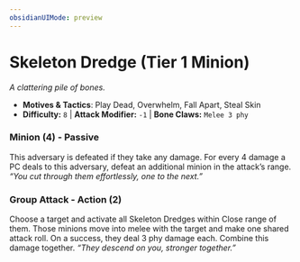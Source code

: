 ```yaml
---
obsidianUIMode: preview
---
```

# Skeleton Dredge (Tier 1 Minion)

*A clattering pile of bones.*

- **Motives & Tactics**: Play Dead, Overwhelm, Fall Apart, Steal Skin
- **Difficulty:** `8` | **Attack Modifier:** `-1` | **Bone Claws:** `Melee 3 phy`


### Minion (4) - Passive

This adversary is defeated if they take any damage. For every 4 damage a PC deals to this adversary, defeat an additional minion in the attack’s range. *“You cut through them effortlessly, one to the next.”*

### Group Attack - Action (2)

Choose a target and activate all Skeleton Dredges within Close range of them. Those minions move into melee with the target and make one shared attack roll. On a success, they deal 3 phy damage each. Combine this damage together. *“They descend on you, stronger together.”*